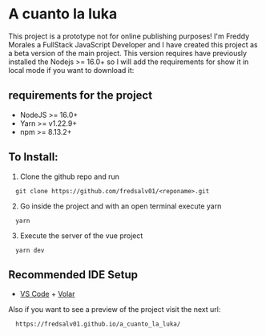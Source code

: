 # A cuanto la luka
This project is a prototype not for online publishing purposes!
I'm Freddy Morales a FullStack JavaScript Developer and I have created this project as a beta version of the main project.
This version requires have previously installed the Nodejs >= 16.0+ so I will add the requirements for show it in local mode if you want to download it:

## requirements for the project
- NodeJS >= 16.0+
- Yarn >= v1.22.9+
- npm >= 8.13.2+

## To Install:
1. Clone the github repo and run
```
  git clone https://github.com/fredsalv01/<reponame>.git
```

2. Go inside the project and with an open terminal execute yarn
```
  yarn 
```

3. Execute the server of the vue project
```
  yarn dev
```

## Recommended IDE Setup

- [VS Code](https://code.visualstudio.com/) + [Volar](https://marketplace.visualstudio.com/items?itemName=Vue.volar)

Also if you want to see a preview of the project visit the next url:
```
  https://fredsalv01.github.io/a_cuanto_la_luka/
```
